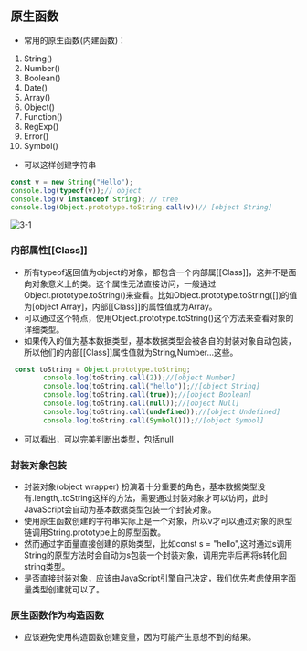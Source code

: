 ## 原生函数
- 常用的原生函数(内建函数)：
1. String()
2. Number()
3. Boolean()
4. Date()
5. Array()
6. Object()
7. Function()
8. RegExp()
9. Error()
10. Symbol()
- 可以这样创建字符串
```js
const v = new String("Hello");
console.log(typeof(v));// object
console.log(v instanceof String); // tree
console.log(Object.prototype.toString.call(v))// [object String]
```
![3-1](./assets/3-1.png)

### 内部属性\[[Class]]
- 所有typeof返回值为object的对象，都包含一个内部属\[[Class]]，这并不是面向对象意义上的类。这个属性无法直接访问，一般通过Object.prototype.toString()来查看。比如Object.prototype.toString([])的值为[object Array]，内部\[[Class]]的属性值就为Array。
- 可以通过这个特点，使用Object.prototype.toString()这个方法来查看对象的详细类型。
- 如果传入的值为基本数据类型，基本数据类型会被各自的封装对象自动包装，所以他们的内部\[[Class]]属性值就为String,Number...这些。
```js
 const toString = Object.prototype.toString;
        console.log(toString.call(2));//[object Number]
        console.log(toString.call("hello"));//[object String]
        console.log(toString.call(true));//[object Boolean]
        console.log(toString.call(null));//[object Null]
        console.log(toString.call(undefined));//[object Undefined]
        console.log(toString.call(Symbol()));//[object Symbol]
```
- 可以看出，可以完美判断出类型，包括null
### 封装对象包装
- 封装对象(object wrapper) 扮演着十分重要的角色，基本数据类型没有.length,.toString这样的方法，需要通过封装对象才可以访问，此时JavaScript会自动为基本数据类型包装一个封装对象。
- 使用原生函数创建的字符串实际上是一个对象，所以v才可以通过对象的原型链调用String.prototype上的原型函数。
- 然而通过字面量直接创建的原始类型，比如const s = "hello",这时通过s调用String的原型方法时会自动为s包装一个封装对象，调用完毕后再将s转化回string类型。
- 是否直接封装对象，应该由JavaScript引擎自己决定，我们优先考虑使用字面量类型创建就可以了。
###  原生函数作为构造函数
- 应该避免使用构造函数创建变量，因为可能产生意想不到的结果。

